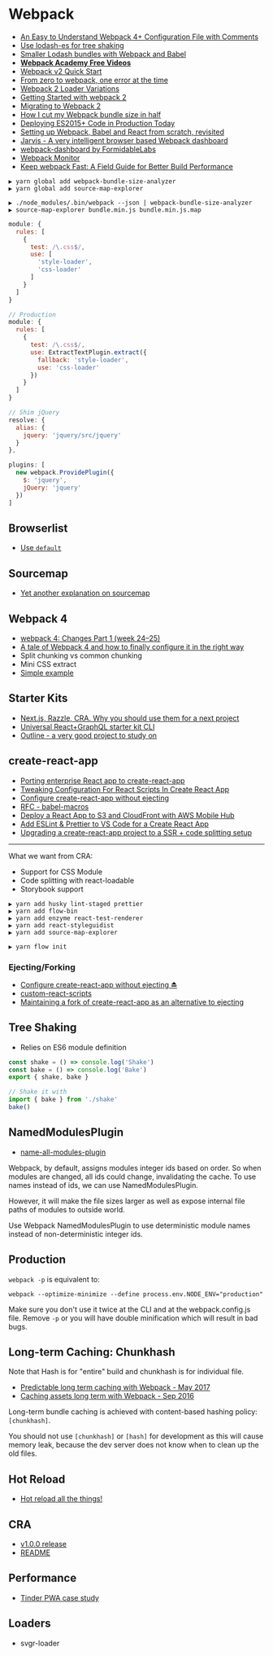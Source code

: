 # Webpack

* [An Easy to Understand Webpack 4+ Configuration File with Comments](https://medium.com/@timurcatakli/an-easy-to-understand-webpack-4-configuration-file-with-comments-6213882e9edf)
* [Use lodash-es for tree shaking](https://www.npmjs.com/package/lodash-es)
* [Smaller Lodash bundles with Webpack and Babel](https://nolanlawson.com/2018/03/20/smaller-lodash-bundles-with-webpack-and-babel/)
* [**Webpack Academy Free Videos**](https://webpack.academy/courses/enrolled/104961)
* [Webpack v2 Quick Start](http://bendyworks.com/blog/webpack-v2-quick-start)
* [From zero to webpack, one error at the time](http://www.jumoel.com/2017/zero-to-webpack.html)
* [Webpack 2 Loader Variations](http://andrewhfarmer.com/webpack-2-loader-variations/)
* [Getting Started with webpack 2](https://blog.madewithenvy.com/getting-started-with-webpack-2-ed2b86c68783)
* [Migrating to Webpack 2](https://javascriptplayground.com/blog/2016/10/moving-to-webpack-2/)
* [How I cut my Webpack bundle size in half](http://jmduke.com/posts/how-i-cut-my-webpack-bundle-size-in-half/)
* [Deploying ES2015+ Code in Production Today](https://philipwalton.com/articles/deploying-es2015-code-in-production-today/)
* [Setting up Webpack, Babel and React from scratch, revisited](https://stanko.github.io/webpack-babel-react-revisited/)
* [Jarvis - A very intelligent browser based Webpack dashboard](https://github.com/zouhir/jarvis)
* [webpack-dashboard by FormidableLabs](https://github.com/FormidableLabs/webpack-dashboard)
* [Webpack Monitor](http://webpackmonitor.com/)
* [Keep webpack Fast: A Field Guide for Better Build Performance](https://slack.engineering/keep-webpack-fast-a-field-guide-for-better-build-performance-f56a5995e8f1)

```
▶ yarn global add webpack-bundle-size-analyzer
▶ yarn global add source-map-explorer

▶ ./node_modules/.bin/webpack --json | webpack-bundle-size-analyzer
▶ source-map-explorer bundle.min.js bundle.min.js.map
```

```js
module: {
  rules: [
    {
      test: /\.css$/,
      use: [
        'style-loader',
        'css-loader'
      ]
    }
  ]
}

// Production
module: {
  rules: [
    {
      test: /\.css$/,
      use: ExtractTextPlugin.extract({
        fallback: 'style-loader',
        use: 'css-loader'
      })
    }
  ]
}
```

```js
// Shim jQuery
resolve: {
  alias: {
    jquery: 'jquery/src/jquery'
  }
},

plugins: [
  new webpack.ProvidePlugin({
    $: 'jquery',
    jQuery: 'jquery'
  })
]
```

## Browserlist

* [Use `default`](https://twitter.com/jamiebuilds/status/1022568918949408768)

## Sourcemap

* [Yet another explanation on sourcemap](https://medium.com/@trungutt/yet-another-explanation-on-sourcemap-669797e418ce)

## Webpack 4

* [webpack 4: Changes Part 1 (week 24–25)](https://medium.com/webpack/webpack-4-changes-part-1-week-24-25-fd4d77674e55)
* [A tale of Webpack 4 and how to finally configure it in the right way](https://hackernoon.com/a-tale-of-webpack-4-and-how-to-finally-configure-it-in-the-right-way-4e94c8e7e5c1)
* Split chunking vs common chunking
* Mini CSS extract
* [Simple example](https://hackernoon.com/how-to-build-a-react-project-from-scratch-using-webpack-4-and-babel-56d4a26afd32)

## Starter Kits

* [Next.js, Razzle, CRA. Why you should use them for a next project](https://hackernoon.com/next-js-razzle-cra-why-you-should-use-them-for-a-next-project-a78d320de97f)
* [Universal React+GraphQL starter kit CLI](https://github.com/reactql/cli)
* [Outline - a very good project to study on](https://www.getoutline.com/)

## create-react-app

* [Porting enterprise React app to create-react-app](https://medium.com/@KarandikarMihir/porting-enterprise-react-app-to-create-react-app-bfb565a25460)
* [Tweaking Configuration For React Scripts In Create React App](https://medium.com/@shubheksha/tweaking-configuration-for-react-scripts-in-create-react-app-d91e9d03a42f)
* [Configure create-react-app without ejecting](https://medium.com/@kitze/configure-create-react-app-without-ejecting-d8450e96196a)
* [RFC - babel-macros](https://github.com/facebookincubator/create-react-app/issues/2730)
* [Deploy a React App to S3 and CloudFront with AWS Mobile Hub](https://aws.amazon.com/blogs/mobile/deploy-a-react-app-to-s3-and-cloudfront-with-aws-mobile-hub/)
* [Add ESLint & Prettier to VS Code for a Create React App](https://www.youtube.com/watch?v=bfyI9yl3qfE)
* [Upgrading a create-react-app project to a SSR + code splitting setup](https://medium.com/bucharestjs/upgrading-a-create-react-app-project-to-a-ssr-code-splitting-setup-9da57df2040a)

---

What we want from CRA:

* Support for CSS Module
* Code splitting with react-loadable
* Storybook support

```
▶ yarn add husky lint-staged prettier
▶ yarn add flow-bin
▶ yarn add enzyme react-test-renderer
▶ yarn add react-styleguidist
▶ yarn add source-map-explorer

▶ yarn flow init
```

### Ejecting/Forking

* [Configure create-react-app without ejecting ⏏](https://medium.com/@kitze/configure-create-react-app-without-ejecting-d8450e96196a)
* [custom-react-scripts](https://github.com/kitze/custom-react-scripts)
* [Maintaining a fork of create-react-app as an alternative to ejecting](https://medium.com/@denis.zhbankov/maintaining-a-fork-of-create-react-app-as-an-alternative-to-ejecting-c555e8eb2b63)

## Tree Shaking

* Relies on ES6 module definition

```js
const shake = () => console.log('Shake')
const bake = () => console.log('Bake')
export { shake, bake }

// Shake it with
import { bake } from './shake'
bake()
```

## NamedModulesPlugin

* [name-all-modules-plugin](https://github.com/timse/name-all-modules-plugin)

Webpack, by default, assigns modules integer ids based on order. So when modules are changed, all ids could change, invalidating the cache. To use names instead of ids, we can use NamedModulesPlugin.

However, it will make the file sizes larger as well as expose internal file paths of modules to outside world.

Use Webpack NamedModulesPlugin to use deterministic module names instead of non-deterministic integer ids.

## Production

`webpack -p` is equivalent to:

```
webpack --optimize-minimize --define process.env.NODE_ENV="production"
```

Make sure you don't use it twice at the CLI and at the webpack.config.js file. Remove `-p` or you will have double minification which will result in bad bugs.

## Long-term Caching: Chunkhash

Note that Hash is for "entire" build and chunkhash is for individual file.

* [Predictable long term caching with Webpack - May 2017](https://medium.com/webpack/predictable-long-term-caching-with-webpack-d3eee1d3fa31)
* [Caching assets long term with Webpack - Sep 2016](https://medium.com/connect-the-dots/caching-assets-long-term-with-webpack-5ad24a4c39bd#.427deo91l)

Long-term bundle caching is achieved with content-based hashing policy: `[chunkhash]`.

You should not use `[chunkhash]` or `[hash]` for development as this will cause memory leak, because the dev server does not know when to clean up the old files.

## Hot Reload

* [Hot reload all the things!](https://hackernoon.com/hot-reload-all-the-things-ec0fed8ab0#.dok0iuu17)

## CRA

* [v1.0.0 release](https://github.com/facebookincubator/create-react-app/releases/tag/v1.0.0)
* [README](https://github.com/facebookincubator/create-react-app/blob/master/packages/react-scripts/template/README.md)

## Performance

* [Tinder PWA case study](https://medium.com/@addyosmani/a-tinder-progressive-web-app-performance-case-study-78919d98ece0)

## Loaders

* svgr-loader

